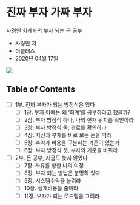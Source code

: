 # 진짜 부자 가짜 부자

사경인 회계사의 부자 되는 돈 공부

* 사경인 저 
* 더클래스 
* 2020년 04월 17일

<img src="http://image.yes24.com/goods/89903225/400x0"/>

## Table of Contents

- [ ] 1부. 진짜 부자가 되는 방정식은 있다
  - [ ] 1장. 부자 아빠는 왜 ‘회계’를 공부하라고 했을까?
  - [ ] 2장. 부자 방정식 하나, 나의 현재 위치를 확인하라
  - [ ] 3장. 부자 방정식 둘, 경로를 확인하라
  - [ ] 4장. 자산과 부채를 바로 보는 눈을 떠라
  - [ ] 5장. 수익과 비용을 구분하는 기준이 있는가
  - [ ] 6장. 부자 방정식 셋, 부자의 기준을 바꿔라
- [ ] 2부. 돈 공부, 지금도 늦지 않았다
  - [ ] 7장. 자유를 향한 나의 여정
  - [ ] 8장. 부자 되는 방법은 분명히 있다
  - [ ] 9장. 시스템수익을 늘려라
  - [ ] 10장. 생계비용을 줄여라
  - [ ] 11장. 부자가 되는 로드맵을 그려라
